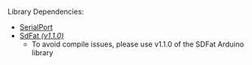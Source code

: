 Library Dependencies:

* [SerialPort](https://github.com/greiman/SerialPort)
* [SdFat *(v1.1.0)*](https://github.com/greiman/SdFat)
    * To avoid compile issues, please use v1.1.0 of the SDFat Arduino library